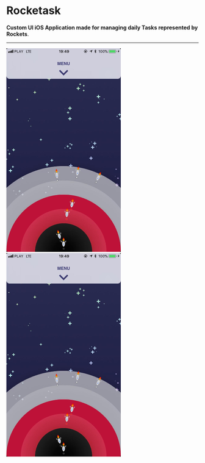 # Rocketask

**Custom UI iOS Application made for managing daily Tasks represented by Rockets**. 



---


<div style="overflow:hidden;">
<div style="float: left, width:300px;">
    <img src="https://raw.githubusercontent.com/maikelSoFly/Prioritizer/master/Docs/screen1.jpg" width="300"/>
</div>

<div  style="float: left; width:300px;">
    <img src="https://raw.githubusercontent.com/maikelSoFly/Prioritizer/master/Docs/screen1.jpg" width="300"/>
</div>
</div>
